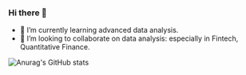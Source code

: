 ### Hi there 👋

<!--
**leaf0369/leaf0369** is a ✨ _special_ ✨ repository because its `README.md` (this file) appears on your GitHub profile.

Here are some ideas to get you started:

- 🤔 I’m looking for help with ...
- 💬 Ask me about ...
- 📫 How to reach me: ...
- 😄 Pronouns: ...
- ⚡ Fun fact: ...
- 📫 How to reach me: yezi123leaf@outlook.com
- 🔭 I’m currently applying for PhD.
-->



- 🌱 I’m currently learning advanced data analysis.
- 👯 I’m looking to collaborate on data analysis: especially in Fintech, Quantitative Finance.




![Anurag's GitHub stats](https://github-readme-stats.vercel.app/api?username=leaf0369&show_icons=true&theme=radical)

